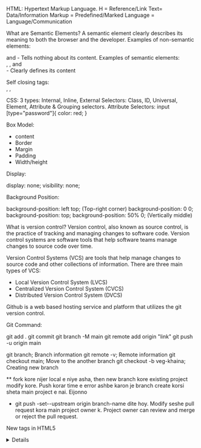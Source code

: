 HTML: Hypertext Markup Language.
H = Reference/Link
Text= Data/Information
Markup = Predefined/Marked
Language = Language/Communication

What are Semantic Elements?
A semantic element clearly describes its meaning to both the browser and the developer.
Examples of non-semantic elements: <div> and <span> - Tells nothing about its content.
Examples of semantic elements: <form>, <table>, and <article> - Clearly defines its content

Self closing tags: <br/>, <img>, <link>

CSS:
3 types: Internal, Inline, External
Selectors: Class, ID, Universal, Element, Attribute & Grouping selectors.
Attribute Selectors: input [type="password"]{
color: red;
}

Box Model:

- content
- Border
- Margin
- Padding
- Width/height

Display:

display: none; visibility: none;

Background Position:

background-position: left top; (Top-right corner)
background-position: 0 0;
background-position: top;
background-position: 50% 0; (Vertically middle)

What is version control?
Version control, also known as source control, is the practice of tracking and managing changes to software code. Version control systems are software tools that help software teams manage changes to source code over time.

Version Control Systems (VCS) are tools that help manage changes to source code and other collections of information.
There are three main types of VCS:

- Local Version Control System (LVCS)
- Centralized Version Control System (CVCS)
- Distributed Version Control System (DVCS)

Github is a web based hosting service and platform that utilizes the git version control.

Git Command:

git add .
git commit
git branch -M main
git remote add origin "link"
git push -u origin main

git branch; Branch information
git remote -v; Remote information
git checkout main; Move to the another branch
git checkout -b veg-khaina; Creating new branch

\*\* fork kore nijer local e niye asha, then new branch kore existing project modify kore.
Push korar time e error ashbe karon je branch create korsi sheta main project e nai. Eijonno

- git push -set--upstream origin branch-name dite hoy.
  Modify seshe pull request kora main project owner k. Project owner can review and merge or reject the pull request.

New tags in HTML5
<audio>
<canvas>
<command>
<datalist>

<details>
<embed>
<video>

New semantic tags\*
Semantic defines what the tag are used for.

<header>
<nav>
<article>
<section>
<aside>
<footer>

-- Form/label/fieldset/

<fieldset>
<label for="chitoy"><input type="radio" name="pitha" id="chitoy">Chitoy </label>
<label for="vapa"><input type="radio" name="pitha" id="vapa">Vapa </label>
</fieldset>
 
ekhane for="name" ta hocche input field er id name.
name="pitha" - input field e same rakhle radio button ekta choose korbe
Kintu type="checkbox" holey multiple select korte parbe

-- nav
nav er vitor immediete child, bakider ignore kora.
nav > ul {
display:flex;
}

ar eta hocche all ul k
nav ul {
display:flex;
}

nav li .dropdown{
display:none;
position: absolute; //means baki element k affect korbena, element thakle tar upore show korbe
}

CSS Positions

-- flow related
static
absolute
relattive

-- scroll related
fixed
sticky

.ring{
position: relative;
left: 100px;
top: 20px;
}
current position theke left and top e move korbe. eta kokhono tar nijer jayga chare na.

.ring{
position: absolute;
left: 100px;
top: 20px;
}
nijer kono specific jayga nei. left and top sorbe root theke.
abar jodi er parent er postion:relative dewa thake tahole sheta tar parent theke sorbe.

.ring{
position: sticky;
top: 0px;
}
top theke sticky thakbe scroll er somoy.

.ring{
position: fixed;
left: 100px;
top: 20px;
}
website er jekhanei thaki na keno eta fixed thakbe. means sob content er upor overflow korbe.

-- Z-index

kono ekta element er upor arekta element boshanor jonno z-index use hoy.

z-index er value sob cheye highest jeta hobe sheta baki element er upore boshbe and sequentially emn e hobe.

-- pseduo element

h3::after{
content: '.pdf'
}
h3::before{
content: '\* '
}
p::first-letter{
font-size: 2em;
}

p::first-line{
background-color: red';
}

::selection{
background-color: yellow;
}

input::placeholder{
color: blue;
}

-- CSS Responsive
.container {
display: grid;
gap: 3px;
grid-template-areas:
"item-1 item-2 item-2"
"item-1 item-3 item-4";
grid-template-columns: 2fr 1fr 1fr;
}

-- Free images and resources for website
https://medium.com/design-bootcamp/free-images-and-resources-collection-for-website-c77f2fc46ce5

1. https://bgjar.com/ [Free svg background generator for your websites, blogs and app.]
2. https://app.haikei.app/
3. https://coolbackgrounds.io/
4. https://meshgradient.in/
5. https://www.svgbackgrounds.com/

-- Animated

1. https://lottiefiles.com/
2. https://icons8.com/icons/set/popular--animated
3. https://mixkit.co/
4. https://www.humaaans.com/
5. https://www.openpeeps.com/

-- Free image websites & illustrations

1. https://undraw.co/
2. https://www.drawkit.com/
3. https://pixabay.com/
4. https://www.pexels.com/
5. https://www.shopify.com/stock-photos
6. https://stocksnap.io/
7. https://www.reshot.com/
8. https://www.freepik.com/
9. https://gratisography.com/
10. https://www.lifeofpix.com/
11. https://kaboompics.com/
12. https://unsplash.com/
13. https://www.manypixels.co/gallery
14. https://opendoodles.com/

-- Template to Practice

1. https://www.frontendmentor.io/
2. https://uideck.com/
3. https://colorlib.com/wp/templates/
4. https://templatemo.com/
5. https://html5up.net/
6. https://www.free-css.com/
7. https://startbootstrap.com/
8. https://themesfor.app/
9. https://bootstrapmade.com/
10. https://bootstraptaste.com/

-- CSS3

width er baire likha guli (...) hoye show korbe.
even you can try to set the whole text in the title="something" attribute.
.box{
width: 200px
white-space:no-wrap;
text-decoration: ellipsis;
transition: transform 1s;
}

.box:hover{
transform: rotate(45deg) scale(102) translateX(150px);
}

-- transform-origin
sets the origin for an element's transformations.

/_ y-offset-keyword | x-offset-keyword | z-offset _/
transform-origin: bottom right 2cm;
transform-origin: top right;

-- Optimize images

1. Photopea
2. TinyPNG

-- Specity, style, priority 11_5
Inline style <h1 style="color: pink;"> Highest priority, directly applied with the style attribute
Id selectors #navbar Second highest priority, identified by the unique id attribute of an element
Classes and pseudo-classes .test, :hover Third highest priority, targeted using class names
Attributes [type="text"] Low priority, applies to attributes
Elements and pseudo-elements h1, ::before, ::after Lowest priority, applies to HTML elements and pseudo-elements

-- Daisy UI (Component library of tailwind CSS)

Bootstrap vs Tailwind CSS:

Bootstrap is component based CSS framework whereas Tailwind CSS is utility based CSS framework.

Bootstrap: UI Component Library
Key Idea: Bootstrap gives you ready-made components, such as buttons, navbars, or modals, that are already styled and follow a consistent design system.

Tailwind CSS: Utility Library
Key Idea: Tailwind gives you utility classes (small, single-purpose classes) to build your own components from scratch. It doesn’t provide pre-styled buttons or design systems. Instead, you create a button by combining utility classes.

// HTML Collection
Collection of elements, Array like objects, Real time change, Only HTML Specific Elements. (getElementsByTagName, getElementsByClassName), For...of loop

// Node List
Static elements, Not real time changes, (querySelectorAll), foreach

// Inside the tag, id, class, anything is attribute

// Event

<button id = "make-blue"> Make Blue </button>

const makeBlue = document.getElementById("make-blue");
makeBlue.onclick = makeBlueColor

function makeBlueColor(){
document.body.style.backgroundColor = "blue"
}

- When you do this, it means function will call when you click the button.

event.stopPropagation(); call only the events in selected element, even multiple event will call; stop bubbling

event.stopImediatePropagation(); call only the event in selected element, even the if element has multiple event it won't call; stop bubbling

- Event propagation and deligation

  If we create element dynamically, the existing even handlers won't work on the newly created element.
  That's why adding event in the parent and do task in the child is the best practice.

- Primitive vs Non-primitive

  Primitive Data Types (Immutable)
  Stored directly in memory (stack)
  Immutable (cannot be changed directly)
  Compared by value

  Non-Primitive Data Types (Mutable)
  Stored in heap memory (reference stored in stack)
  Mutable (can be modified)
  Compared by reference; hold the reference in memory location.

- Deep Copy vs Shallow Copy

  Primitive types are copied by value.
  Non-primitive types are copied by reference (shallow copy).
  Use structuredClone(), JSON.parse(JSON.stringify(obj)), or \_.cloneDeep(obj) (Lodash) for deep copies.
